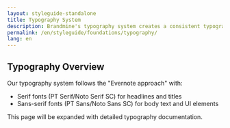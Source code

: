 ```yaml
---
layout: styleguide-standalone
title: Typography System
description: Brandmine's typography system creates a consistent typographic hierarchy across our multilingual platform.
permalink: /en/styleguide/foundations/typography/
lang: en
---
```


## Typography Overview

Our typography system follows the "Evernote approach" with:
- Serif fonts (PT Serif/Noto Serif SC) for headlines and titles
- Sans-serif fonts (PT Sans/Noto Sans SC) for body text and UI elements

This page will be expanded with detailed typography documentation.